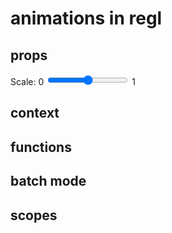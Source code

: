 # animations in regl

## props

Scale: 0 <input type="range" id="scale-input" min="0" max="1" step="0.01" /> 1

<script show>
const regl = require('regl')()

const drawTriangle = regl({
  vert: `
  precision mediump float;
  uniform float scale;
  attribute vec2 position;
  attribute vec3 color;
  varying vec3 fcolor;
  void main () {
    fcolor = color;
    gl_Position = vec4(scale * position, 0, 1);
  }
  `,

  frag: `
  precision mediump float;
  varying vec3 fcolor;
  void main () {
    gl_FragColor = vec4(sqrt(fcolor), 1);
  }
  `,

  attributes: {
    position: [
      [1, 0],
      [0, 1],
      [-1, -1]
    ],

    color: [
      [1, 0, 0],
      [0, 1, 0],
      [0, 0, 1]
    ]
  },

  uniforms: {
    scale: regl.prop('scale')
  },

  count: 3
})

regl.frame(() => {
  regl.clear({
    color: [0, 0, 0, 1],
    depth: 1
  })

  drawTriangle({
    scale: +document.querySelector('#scale-input').value
  })
})
</script>

## context

<script show>
const regl = require('regl')()

const drawTriangle = regl({
  vert: `
  precision mediump float;
  uniform float tick;
  attribute vec2 position;
  attribute vec3 color;
  varying vec3 fcolor;
  void main () {
    fcolor = color;
    float scale = cos(0.01 * tick);
    gl_Position = vec4(scale * position, 0, 1);
  }
  `,

  frag: `
  precision mediump float;
  varying vec3 fcolor;
  void main () {
    gl_FragColor = vec4(sqrt(fcolor), 1);
  }
  `,

  attributes: {
    position: [
      [1, 0],
      [0, 1],
      [-1, -1]
    ],

    color: [
      [1, 0, 0],
      [0, 1, 0],
      [0, 0, 1]
    ]
  },

  uniforms: {
    tick: regl.context('tick')
  },

  count: 3
})

regl.frame(() => {
  regl.clear({
    color: [0, 0, 0, 1],
    depth: 1
  })

  drawTriangle()
})
</script>

## functions

<script show="true">
const regl = require('regl')()

const drawTriangle = regl({
  vert: `
  precision mediump float;
  uniform vec2 translate, scale;
  attribute vec2 position;
  attribute vec3 color;
  varying vec3 fcolor;
  void main () {
    fcolor = color;
    gl_Position = vec4(scale * position + translate, 0, 1);
  }
  `,

  frag: `
  precision mediump float;
  varying vec3 fcolor;
  void main () {
    gl_FragColor = vec4(sqrt(fcolor), 1);
  }
  `,

  attributes: {
    position: [
      [1, 0],
      [0, 1],
      [-1, -1]
    ],

    color: [
      [1, 0, 0],
      [0, 1, 0],
      [0, 0, 1]
    ]
  },

  uniforms: {
    translate: ({tick}) => [ Math.cos(0.01 * tick), Math.sin(0.03 * tick) ],
    scale: ({tick}, {scale}) => [ 0.3 * Math.cos(0.08 * tick) + scale, scale ]
  },

  count: 3
})

regl.frame(() => {
  regl.clear({
    color: [0, 0, 0, 1],
    depth: 1
  })

  drawTriangle({
    scale: 0.5
  })
})
</script>

## batch mode

<script show="true">
const regl = require('regl')()

const COLORS = [
  [1, 0, 0],
  [0, 1, 0],
  [0, 0, 1]
]

const drawTriangle = regl({
  vert: `
  precision mediump float;
  uniform vec2 translate;
  uniform float scale;
  attribute vec2 position;
  void main () {
    gl_Position = vec4(scale * position + translate, 0, 1);
  }
  `,

  frag: `
  precision mediump float;
  uniform vec3 color;
  void main () {
    gl_FragColor = vec4(color, 1);
  }
  `,

  attributes: {
    position: [
      [1, 0],
      [0, 1],
      [-1, -1]
    ]
  },

  uniforms: {
    translate: regl.prop('translate'),
    scale: regl.prop('scale'),
    color: (context, props, batchId) => COLORS[batchId]
  },

  count: 3
})

regl.frame(({tick}) => {
  regl.clear({
    color: [0, 0, 0, 1],
    depth: 1
  })

  drawTriangle([
    {
      translate: [ Math.cos()]
    },
  ])
})
</script>



## scopes
